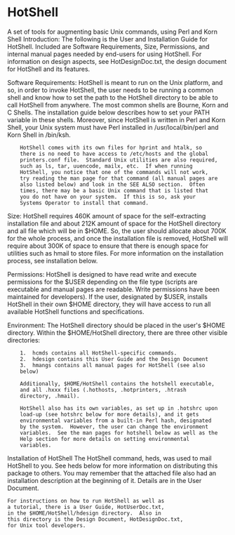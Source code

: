 # HotShell
A set of tools for augmenting basic Unix commands, using Perl and Korn Shell
Introduction:
        The following is the User and Installation Guide for 
        HotShell.  Included are Software Requirements, Size, 
        Permissions, and internal manual pages needed by
        end-users for using HotShell.  For information on
        design aspects, see HotDesignDoc.txt, the design
        document for HotShell and its features.


Software Requirements:
        HotShell is meant to run on the Unix platform, and so, in order
        to invoke HotShell, the user needs to be running a common shell
        and know how to set the path to the HotShell directory to be
        able to call HotShell from anywhere.  The most common shells
        are Bourne, Korn and C Shells.  The installation guide below
        describes how to set your PATH variable in these shells.
        Moreover, since HotShell is written in Perl and Korn Shell,
        your Unix system must have Perl installed in
        /usr/local/bin/perl and Korn Shell in /bin/ksh.

        HotShell comes with its own files for hprint and htalk, so
        there is no need to have access to /etc/hosts and the global
        printers.conf file.  Standard Unix utilities are also required,
        such as ls, tar, uuencode, mailx, etc.  If when running
        HotShell, you notice that one of the commands will not work,
        try reading the man page for that command (all manual pages are
        also listed below) and look in the SEE ALSO section.  Often
        times, there may be a basic Unix command that is listed that
        you do not have on your system.  If this is so, ask your
        Systems Operator to install that command.

Size:
        HotShell requires 460K amount of space for the self-extracting
        installation file and about 212K amount of space for the HotShell
        directory and all file which will be in $HOME.  So, the user
        should allocate about 700K for the whole process, and once
        the installation file is removed, HotShell will require 
        about 300K of space to ensure that there is enough space
        for utilities such as hmail to store files. For more
        information on the installation process, see installation below.

Permissions:
        HotShell is designed to have read write and execute permissions
        for the $USER depending on the file type (scripts are
        executable and manual pages are readable.  Write permissions
        have been maintained for developers).  If the user, designated
        by $USER, installs HotShell in their own $HOME directory, they
        will have access to run all available HotShell functions and
        specifications.

Environment:
        The HotShell directory should be placed in the user's $HOME
        directory.  Within the $HOME/HotShell directory, there are
        three other visible directories:

        1.  hcmds contains all HotShell-specific commands.
        2.  hdesign contains this User Guide and the Design Document
        3.  hmangs contains all manual pages for HotShell (see also
        below)

        Additionally, $HOME/HotShell contains the hotshell executable,
        and all .hxxx files (.hothosts, .hotprinters, .htrash
        directory, .hmail).

        HotShell also has its own variables, as set up in .hotshrc upon
        load-up (see hotshrc below for more details), and it gets
        environmental variables from a built-in Perl hash, designated
        by the system.  However, the user can change the environment
        variables.  See the man pages for hotshell below as well as the
        Help section for more details on setting environmental
        variables.

Installation of HotShell
        The HotShell command, heds, was used to mail HotShell to you.
        See heds below for more information on distributing this
        package to others.  You may remember that the attached file
        also had an installation description at the beginning of it.
        Details are in the User Document.

	For instructions on how to run HotShell as well as
	a tutorial, there is a User Guide, HotUserDoc.txt,
	in the $HOME/HotShell/hdesign directory.  Also in
	this directory is the Design Document, HotDesignDoc.txt,
	for Unix tool developers.
